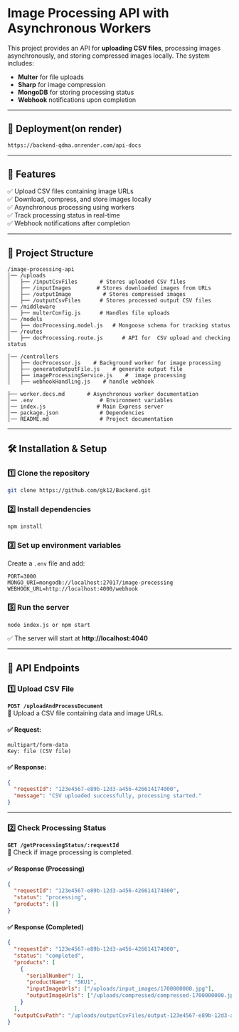 # Image Processing API with Asynchronous Workers

This project provides an API for **uploading CSV files**, processing images asynchronously, and storing compressed images locally. The system includes:

- **Multer** for file uploads
- **Sharp** for image compression
- **MongoDB** for storing processing status
- **Webhook** notifications upon completion

---

## 🚀 Deployment(on render)

```sh
https://backend-qdma.onrender.com/api-docs
```

---

## 🚀 Features

✅ Upload CSV files containing image URLs  
✅ Download, compress, and store images locally  
✅ Asynchronous processing using workers  
✅ Track processing status in real-time  
✅ Webhook notifications after completion

---

## 📂 Project Structure

```
/image-processing-api
│── /uploads
│   ├── /inputCsvFiles       # Stores uploaded CSV files
│   ├── /inputImages        # Stores downloaded images from URLs
│   ├── /outputImage          # Stores compressed images
│   ├── /outputCsvFiles      # Stores processed output CSV files
│── /middleware
│   ├── multerConfig.js      # Handles file uploads
│── /models
│   ├── docProcessing.model.js   # Mongoose schema for tracking status
│── /routes
│   ├── docProcessing.route.js      # API for  CSV upload and checking status

│── /controllers
│   ├── docProcessor.js    # Background worker for image processing
│   ├── generateOutputFile.js    # generate output file
│   ├── imageProcessingService.js    #  image processing
│   ├── webhookHandling.js    # handle webhook

├── worker.docs.md       # Asynchronous worker documentation
│── .env                     # Environment variables
│── index.js                # Main Express server
│── package.json             # Dependencies
│── README.md                # Project documentation
```

---

## 🛠 Installation & Setup

### 1️⃣ **Clone the repository**

```sh
git clone https://github.com/gk12/Backend.git
```

### 2️⃣ **Install dependencies**

```sh
npm install
```

### 3️⃣ **Set up environment variables**

Create a `.env` file and add:

```env
PORT=3000
MONGO_URI=mongodb://localhost:27017/image-processing
WEBHOOK_URL=http://localhost:4000/webhook
```

### 5️⃣ **Run the server**

```sh
node index.js or npm start
```

✅ The server will start at **http://localhost:4040**

---

## 💽 API Endpoints

### 1️⃣ **Upload CSV File**

**`POST /uploadAndProcessDocument`**  
🔹 Upload a CSV file containing data and image URLs.

#### ✅ Request:

```
multipart/form-data
Key: file (CSV file)
```

#### ✅ Response:

```json
{
  "requestId": "123e4567-e89b-12d3-a456-426614174000",
  "message": "CSV uploaded successfully, processing started."
}
```

---

### 2️⃣ **Check Processing Status**

**`GET /getProcessingStatus/:requestId`**  
🔹 Check if image processing is completed.

#### ✅ Response (Processing)

```json
{
  "requestId": "123e4567-e89b-12d3-a456-426614174000",
  "status": "processing",
  "products": []
}
```

#### ✅ Response (Completed)

```json
{
  "requestId": "123e4567-e89b-12d3-a456-426614174000",
  "status": "completed",
  "products": [
    {
      "serialNumber": 1,
      "productName": "SKU1",
      "inputImageUrls": ["/uploads/input_images/1700000000.jpg"],
      "outputImageUrls": ["/uploads/compressed/compressed-1700000000.jpg"]
    }
  ],
  "outputCsvPath": "/uploads/outputCsvFiles/output-123e4567-e89b-12d3-a456-426614174000.csv"
}
```
